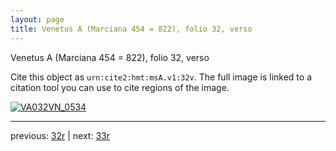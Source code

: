 ```yaml
---
layout: page
title: Venetus A (Marciana 454 = 822), folio 32, verso
---
```


Venetus A (Marciana 454 = 822), folio 32, verso

Cite this object as `urn:cite2:hmt:msA.v1:32v`.  The full image is linked to a citation tool you can use to cite regions of the image.

[![VA032VN_0534](http://www.homermultitext.org/iipsrv?IIIF=/project/homer/pyramidal/deepzoom/hmt/vaimg/2017a/VA032VN_0534.tif/full/800,/0/default.jpg)](http://www.homermultitext.org/ict2/?urn=urn:cite2:hmt:vaimg.2017a:VA032VN_0534) 

---

previous:  [32r](../32r/) | next: [33r](../33r/)